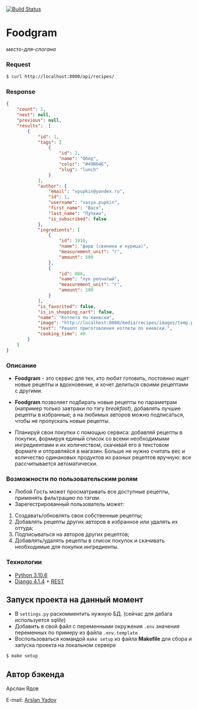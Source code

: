 [![Build Status](https://github.com/ArslanYadov/foodgram-project-react/actions/workflows/foodgram_workflow.yml/badge.svg)](https://github.com/ArslanYadov/foodgram-project-react/actions/workflows/foodgram_workflow.yml/badge.svg)

# Foodgram
_место-для-слогана_
### Request
``` bash
$ curl http://localhost:8000/api/recipes/
```
### Response
``` json
{
    "count": 1,
    "next": null,
    "previous": null,
    "results":  [
        {
            "id": 1,
            "tags": [
                {
                    "id": 2,
                    "name": "Обед",
                    "color": "#49B64E",
                    "slug": "lunch"
                }
            ],
            "author": {
                "email": "vpupkin@yandex.ru",
                "id": 1,
                "username": "vasya.pupkin",
                "first_name": "Вася",
                "last_name": "Пупкин",
                "is_subscribed": false
            },
            "ingredients": [
                {
                    "id": 1916,
                    "name": "фарш (свинина и курица)",
                    "measurement_unit": "г",
                    "amount": 500
                },
                {
                    "id": 886,
                    "name": "лук репчатый",
                    "measurement_unit": "г",
                    "amount": 100
                }
            ],
            "is_favorited": false,
            "is_in_shopping_cart": false,
            "name": "Котлета по киевски",
            "image": "http://localhost:8000/media/recipes/images/temp.png",
            "text": "Рецепт приготовления котлеты по киевски.",
            "cooking_time": 40
        }
    ]
}
```
### Описание
* **Foodgram** - это сервис для тех, кто любит готовить,
постоянно ищет новые рецепты и вдохновение,
и хочет делиться своими рецептами с другими. 

* **Foodgram** позволяет подбирать новые рецепты по параметрам (например только завтраки по тэгу _breakfast_), 
добавлять лучшие рецепты в избранные,
а на любимых авторов можно подписаться, чтобы не пропускать новые рецепты.

* Планируй свои покупки с помощью сервиса: 
добавляй рецепты в покупки, формируя единый список со всеми необходимыми ингредиентами и их количеством, 
скачивай его в текстовом формате и отправляйся в магазин. 
Больше не нужно считать вес и количество одинаковых продуктов из разных рецептов вручную: все рассчитывается автоматически.
### Возможности по пользовательским ролям
* Любой Гость может просматривать все доступные рецепты, применять фильтрацию по _тэгам_.
* Зарегестрированный пользователь может: 
1. Создавать/обновлять свои собственные рецепты;
2. Добавлять рецепты других авторов в избранное или удалять их оттуда;
3. Подписываться на авторов других рецептов;
4. Добавлять/удалять рецепты в список покупок и скачивать необходимые для покупки ингредиенты.
### Технологии
* [Python 3.10.6](https://docs.python.org/3.10/)
* [Django 4.1.4](https://docs.djangoproject.com/en/4.1/) + [REST](https://www.django-rest-framework.org/)
## Запуск проекта на данный момент
- В `settings.py` раскомментить нужную БД. (сейчас для дебага используется _sqlite_)
- Добавить в свой файл с переменными окружения `.env` значения переменных по примеру из файла `.env.template`
- Воспользоваться командой `make setup` из файла **Makefile** для сбора и запуска проекта на локальном сервере
``` bash
$ make setup
```
## Автор бэкенда
Арслан Ядов

E-mail:
[Arslan Yadov](mailto:arslanyadov@yandex.ru?subject=foodgram%20diplom%20project)
